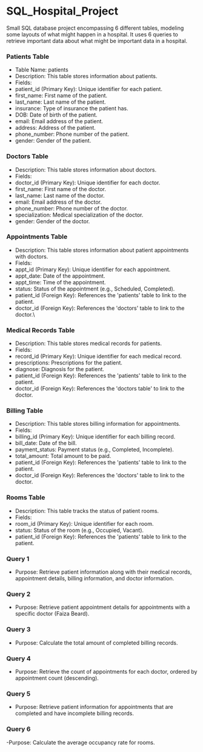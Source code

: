 # SQL_Hospital_Project

Small SQL database project encompassing 6 different tables, modeling some layouts of what might happen in a hospital. It uses 6 queries to retrieve important data about what might be important data in a hospital. 

### Patients Table ###
* Table Name: patients
* Description: This table stores information about patients.
* Fields:
* patient_id (Primary Key): Unique identifier for each patient.
* first_name: First name of the patient.
* last_name: Last name of the patient.
* insurance: Type of insurance the patient has.
* DOB: Date of birth of the patient.
* email: Email address of the patient.
* address: Address of the patient.
* phone_number: Phone number of the patient.
* gender: Gender of the patient.

 ### Doctors Table ###
 * Description: This table stores information about doctors.
* Fields:
* doctor_id (Primary Key): Unique identifier for each doctor.
* first_name: First name of the doctor.
* last_name: Last name of the doctor.
* email: Email address of the doctor.
* phone_number: Phone number of the doctor.
* specialization: Medical specialization of the doctor.
* gender: Gender of the doctor.

 ### Appointments Table ###
 * Description: This table stores information about patient appointments with doctors.
* Fields:
* appt_id (Primary Key): Unique identifier for each appointment.
* appt_date: Date of the appointment.
* appt_time: Time of the appointment.
* status: Status of the appointment (e.g., Scheduled, Completed).
* patient_id (Foreign Key): References the 'patients' table to link to the patient.
* doctor_id (Foreign Key): References the 'doctors' table to link to the doctor.\

### Medical Records Table ###
* Description: This table stores medical records for patients.
* Fields:
* record_id (Primary Key): Unique identifier for each medical record.
* prescriptions: Prescriptions for the patient.
* diagnose: Diagnosis for the patient.
* patient_id (Foreign Key): References the 'patients' table to link to the patient.
* doctor_id (Foreign Key): References the 'doctors table' to link to the doctor.
 ### Billing Table ###
 * Description: This table stores billing information for appointments.
* Fields:
* billing_id (Primary Key): Unique identifier for each billing record.
* bill_date: Date of the bill.
* payment_status: Payment status (e.g., Completed, Incomplete).
* total_amount: Total amount to be paid.
* patient_id (Foreign Key): References the 'patients' table to link to the patient.
* doctor_id (Foreign Key): References the 'doctors' table to link to the doctor.
### Rooms Table ###
* Description: This table tracks the status of patient rooms.
* Fields:
* room_id (Primary Key): Unique identifier for each room.
* status: Status of the room (e.g., Occupied, Vacant).
* patient_id (Foreign Key): References the 'patients' table to link to the patient.
### Query 1 ### 
* Purpose: Retrieve patient information along with their medical records, appointment details, billing information, and doctor information.
### Query 2 ### 
* Purpose: Retrieve patient appointment details for appointments with a specific doctor (Faiza Beard).
### Query 3 ### 
* Purpose: Calculate the total amount of completed billing records.
### Query 4 ### 
* Purpose: Retrieve the count of appointments for each doctor, ordered by appointment count (descending).
### Query 5 ### 
* Purpose: Retrieve patient information for appointments that are completed and have incomplete billing records.
### Query 6 ### 
-Purpose: Calculate the average occupancy rate for rooms.
